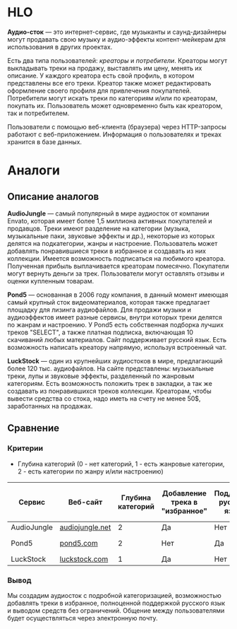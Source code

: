 # HLO

**Аудио-сток** — это интернет-сервис, где музыканты и саунд-дизайнеры могут продавать свою музыку и аудио-эффекты контент-мейкерам для использования в других проектах.

Есть два типа пользователей: *креаторы* и *потребители*. Креаторы могут выкладывать треки на продажу, выставлять им цену, менять их описание. У каждого креатора есть свой профиль, в котором представлены все его треки. Креатор также может редактировать оформление своего профиля для привлечения покупателей. Потребители могут искать треки по категориям и/или по креаторам, покупать их. Пользователь может одновременно быть как креатором, так и потребителем.

Пользователи с помощью веб-клиента (браузера) через HTTP-запросы работают с веб-приложением. Информация о пользователях и треках хранится в базе данных.

# Аналоги

## Описание аналогов

**AudioJungle** — самый популярный в мире аудиосток от компании Envato, которая имеет более 1,5 миллиона активных покупателей и продавцов. Треки имеют разделение на категории (музыка, музыкальные паки, звуковые эффекты и др.), некоторые из которых делятся на подкатегории, жанры и настроение. Пользователь может добавлять понравившиеся треки в избранное и создавать из них коллекции. Имеется возможность подписаться на любимого креатора. Полученная прибыль выплачивается креаторам помесячно. Покупатели могут вернуть деньги за трек. Пользователи могут оставлять отзывы и оценки купленным товарам.

**Pond5** — основанная в 2006 году компания, в данный момент имеющая самый крупный сток видеоматериалов, которая также предлагает площадку для лизинга аудиофайлов. Для продажи музыки и аудиоэффектов имеет разные сервисы, внутри которых треки делятся по жанрам и настроению. У Pond5 есть собственная подборка лучших треков "SELECT", а также платная подписка, включающая 10 скачиваний любых материалов. Сайт поддерживает русский язык. Есть возможность написать креатору напрямую, используя встроенный чат.

**LuckStock** — один из крупнейших аудиостоков в мире, предлагающий более 120 тыс. аудиофайлов. На сайте представлены: музыкальные треки, лупы и звуковые эффекты, разделенный по жанровым категориям. Есть возможность положить трек в закладки, а так же создавать из понравившихся треков коллекции. Креаторам, чтобы вывести средства со стока, надо иметь на счету не менее 50$, заработанных на продажах. 

## Сравнение

### Критерии
- Глубина категорий (0 - нет категорий, 1 - есть жанровые категории, 2 - есть категории по жанру и/или настроению)

| Сервис | Веб-сайт | Глубина категорий | Добавление трека в "избранное" | Поддержка русского языка | Необходимый баланс для вывода средств | Общение с автором |
| ------ | -------- | ----------------- | ------------------------------ | ------------------------ | ------------------------------------- | ----------------- |
| AudioJungle | [audiojungle.net](https://audiojungle.net) | 2 | Да | Нет | 0$ | Email |
| Pond5 | [pond5.com](https://pond5.com/ru/royalty-free-music/) | 2 | Нет | Да | 0$ | Чат на сайте |
| LuckStock | [luckstock.com](https://luckstock.com/) | 1 | Да | Нет | 50$ | Нет |

### Вывод

Мы создадим аудиосток с подробной категоризацией, возможностью добавлять треки в избранное, полноценной поддержкой русского язык и выводом средств без ограничений. Общение между пользователями будет осуществляться через электронную почту.

